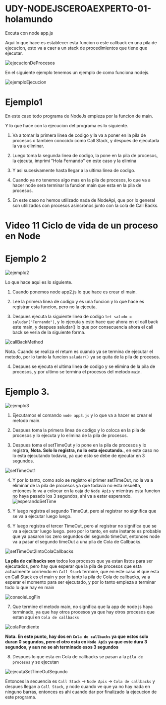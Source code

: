 # UDY-NODEJSCEROAEXPERTO-01-holamundo

Excuta con node app.js

Aqui lo que hace es establecer esta funcion o este callback en una pila de ejecucion, 
esto va a caer a un stack de procedimientos que tiene que ejecutar.

![ejecucionDeProcesos](./imgReadme/ejecucionDeProcesos.jpg)

En el siguiente ejemplo tenemos un ejemplo de como funciona nodejs. 

![ejemploEjecucion](./imgReadme/ejemploEjecucion.jpg)

# Ejemplo1
En este caso todo programa de NodeJs empieza por la funcion de main.

Y lo que hace con la ejecucion del programa es lo siguiente.

1. Va a tomar la primera linea de codigo y la va a poner en la pila de procesos o tambien conocido como Call Stack, y despues de ejecutarla la va a eliminar.

2. Luego toma la segunda linea de codigo, la pone en la pila de procesos, la ejecuta, imprimi "Hola Fernando" en este caso y la elimina

3. Y asi sucesivamente hasta llegar a la ultima linea de codigo.

4. Cuando ya no tenemos algo mas en la pila de procesos, lo que va a hacer node sera terminar la funcion main que esta en la pila de procesos.

5. En este caso no hemos utilizado nada de NodeApi, que por lo general son utilizados con procesos asincronos junto con la cola de Call Backs.

# **Video 11** Ciclo de vida de un proceso en Node
# Ejemplo 2

![ejemplo2](./imgReadme/ejemplo2.jpg)

Lo que hace aqui es lo siguiente.

1. Cuando ponemos node app2.js lo que hace es crear el main.

2. Lee la primera linea de codigo y es una funcion y lo que hace es registrar esta funcion, pero no la ejecuta.

3. Despues ejecuta la siguiente linea de codigo `let saludo = saludar("Fernando")`, y lo ejecuta y esto hace que ahora en el call back este main, y despues saludar() lo que por consecuencia ahora el call back se veria de la siguiente forma.

![callBackMethod](./imgReadme/callBackMethod.jpg)

Nota. Cuando se realiza el return es cuando ya se termina de ejecutar el metodo, por lo tanto la funcion `saludar()` ya se quita de la pila de procesos.

4. Despues se ejecuta el ultima linea de codigo y se elimina de la pila de procesos, y por ultimo se termina el procesos del metodo `main`.

# Ejemplo 3.

![ejemplo3](./imgReadme/ejemplo3.jpg)

1. Ejecutamos el comando `node app3.js` y lo que va a hacer es crear el metodo main.

2. Despues toma la primera linea de codigo y lo coloca en la pila de procesos y lo ejecuta y lo elimina de la pila de procesos.

3. Despues toma el setTimeOut y lo pone en la pila de procesos y lo registra, **Nota. Solo lo registra, no lo esta ejecutando.**, en este caso no lo esta ejecutando todavia, ya que esto se debe de ejecutar en 3 segundos.

![setTimeOut1](./imgReadme/setTimeOut1.jpg)

4. Y por lo tanto, como solo se registro el primer setTimeOut, no la va a eliminar de la pila de procesos ya que todavia no esta resuelta, entonces lo va a colocar en la caja de `Node Apis` y mientras esta funcion no haya pasado los 3 segundos, ahi va a estar esperando. 
![esperandoSetTime](./imgReadme/esperandoSetTime.jpg)

5. Y luego registra el segundo TimeOut, pero al registrar no significa que se va a ejecutar luego luego.

6. Y luego registra el tercer TimeOut, pero al registrar no significa que se va a ejecutar luego luego. pero por lo tanto, en este instante es probable que ya pasaron los zero segundos del segundo timeOut, entonces node va a pasar el segundo timeOut a una pila de Cola de Callbacks.

![setTimeOut2IntoColaCallbacks](./imgReadme/setTimeOut2IntoColaCallbacks.jpg)

**La pila de callbacks son** todos los procesos que ya estan listos para ser ejecutados, pero hay que esperar que la pila de procesos que esta actualmente corriendo en `Call Stack` termine, que en este caso el que esta en Call Stack es el main y por lo tanto la pila de Cola de callbacks, va a esperar el momento para ser ejecutado, y por lo tanto empieza a terminar todo lo que hay en main

![consoleLogFin](./imgReadme/consoleLogFin.jpg)

7. Que termine el metodo main, no significa que la app de node js haya terminado, ya que hay otros procesos ya que hay otros procesos que estan aqui en `Cola de callbacks` 

![colaPendiente](./imgReadme/colaPendiente.jpg)

**Nota. En este punto, hay dos en `Cola de callbacks` ya que estos solo duran 0 segundos, pero el otro esta en `Node Apis` ya que este dura 3 segundos, y aun no se ah terminado esos 3 segundos**

8. Despues lo que esta en Cola de callbacks se pasan a la `pila de procesos` y se ejecutan

![ejecutaSetTimeOutSegundo](./imgReadme/ejecutaSetTimeOutSegundo.jpg)

Entonces la secuencia es `Call Stack` -> `Node Apis` -> `Cola de callbacks` y despues llegan a `Call Stack`, y node cuando ve que ya no hay nada en ninguno barras, entonces es ahi cuando dar por finalizado la ejecucion de este programa.